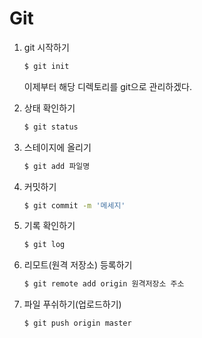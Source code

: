 # Git

1. git 시작하기

   ```sh
   $ git init
   ```

   이제부터 해당 디렉토리를 git으로 관리하겠다.

2. 상태 확인하기

   ```sh
   $ git status
   ```

3. 스테이지에 올리기

   ```sh
   $ git add 파일명
   ```

4. 커밋하기

   ```sh 
   $ git commit -m '메세지'
   ```

5. 기록 확인하기

   ```sh 
   $ git log
   ```

6. 리모트(원격 저장소) 등록하기

   ```sh 
   $ git remote add origin 원격저장소 주소
   ```

7. 파일 푸쉬하기(업로드하기)

   ```sh
   $ git push origin master
   ```

   